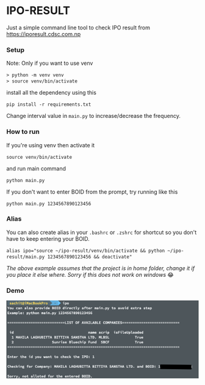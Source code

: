 # IPO-RESULT

Just a simple command line tool to check IPO result from https://iporesult.cdsc.com.np

### Setup
Note: Only if you want to use venv
```
> python -m venv venv
> source venv/bin/activate
```

install all the dependency using this
```
pip install -r requirements.txt
```

Change interval value in `main.py` to increase/decrease the frequency.

### How to run
If you're using venv then activate it
```
source venv/bin/activate
```
and run main command
```
python main.py
```

If you don't want to enter BOID from the prompt, try running like this

```
python main.py 1234567890123456
```

### Alias
You can also create alias in your `.bashrc` or `.zshrc` for shortcut so you don't have to keep entering your BOID.
```
alias ipo="source ~/ipo-result/venv/bin/activate && python ~/ipo-result/main.py 1234567890123456 && deactivate"
```

*The above example assumes that the project is in home folder, change it if you place it else where. Sorry if this does not work on windows* 😂


### Demo

![Preview or running ipo-result](https://raw.githubusercontent.com/tsachit/ipo-result/main/preview.png)